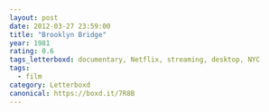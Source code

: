 ```yaml
---
layout: post 
date: 2012-03-27 23:59:00
title: "Brooklyn Bridge"
year: 1981
rating: 0.6
tags_letterboxd: documentary, Netflix, streaming, desktop, NYC
tags:
  - film
category: Letterboxd
canonical: https://boxd.it/7R8B
---
```

